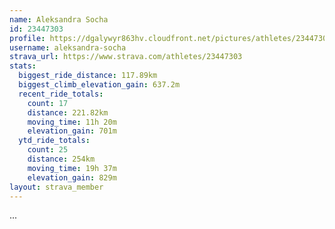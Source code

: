 ```yaml
---
name: Aleksandra Socha
id: 23447303
profile: https://dgalywyr863hv.cloudfront.net/pictures/athletes/23447303/14745546/4/large.jpg
username: aleksandra-socha
strava_url: https://www.strava.com/athletes/23447303
stats:
  biggest_ride_distance: 117.89km
  biggest_climb_elevation_gain: 637.2m
  recent_ride_totals:
    count: 17
    distance: 221.82km
    moving_time: 11h 20m
    elevation_gain: 701m
  ytd_ride_totals:
    count: 25
    distance: 254km
    moving_time: 19h 37m
    elevation_gain: 829m
layout: strava_member
--- 
```

...
